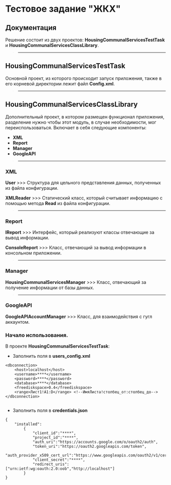 # Тестовое задание "ЖКХ"

## Документация
Решение состоит из двух проектов: **HousingCommunalServicesTestTask** и **HousingCommunalServicesClassLibrary**.

>______________________________________________

## HousingCommunalServicesTestTask
Основной проект, из которого происходит запуск приложения, также в его корневой директории лежит файл **Config.xml**.

>______________________________________________

## HousingCommunalServicesClassLibrary
Дополнительный проект, в котором размещен функционал приложения, разделение нужно чтобы этот модуль, в случае необходимости, мог переиспользоваться.
Включает в себя следующие компоненты: 

* **XML**
* **Report**
* **Manager**
* **GoogleAPI**

>______________________________________________

### XML

**User** >>> Структура для цельного представления данных, полученных из файла конфигурации.

**XMLReader** >>> Статический класс, который считывает информацию с помощью метода **Read** из файла конфигурации.

>______________________________________________

### Report

**IReport** >>> Интерфейс, который реализуют классы отвечающие за вывод информации.

**ConsoleReport** >>> Класс, отвечающий за вывод информации в консольном приложении.

>______________________________________________

### Manager
**HousingCommunalServicesManager** >>> Класс, отвечающий за получение информации от базы данных.

>______________________________________________

### GoogleAPI
**GoogleAPIAccountManager** >>> Класс, для взаимодействия с гугл аккаунтом.

### Начало использования.

В проекте **HousingCommunalServicesTestTask**:

* Заполнить поля в **users_config.xml**
```
<dbconnection>
    <host>localhost</host>
    <username>****</username>
    <password>****</password>
    <database>****</database>
    <freediskspace>0.4</freediskspace>
    <range>Лист1!A1:D</range> <!--ИмяЛиста!столбец_от:столбец_до-->
</dbconnection>
  
```

* Заполнить поля в **credentials.json**
```
{
	"installed":
		{
			"client_id":"****",
			"project_id":"****",
			"auth_uri":"https://accounts.google.com/o/oauth2/auth",
			"token_uri":"https://oauth2.googleapis.com/token",
			"auth_provider_x509_cert_url":"https://www.googleapis.com/oauth2/v1/certs",
			"client_secret":"****",
			"redirect_uris":["urn:ietf:wg:oauth:2.0:oob","http://localhost"]
		}
}

```
